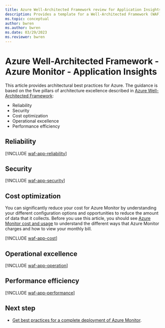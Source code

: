 ```yaml
---
title: Azure Well-Architected Framework review for Application Insights in Azure Monitor
description: Provides a template for a Well-Architected Framework (WAF) article specific to Application Insights in Azure Monitor.
ms.topic: conceptual
author: bwren
ms.author: bwren
ms.date: 03/29/2023
ms.reviewer: bwren
---
```


# Azure Well-Architected Framework - Azure Monitor - Application Insights



This article provides architectural best practices for Azure. The guidance is based on the five pillars of architecture excellence described in [Azure Well-Architected Framework](/azure/architecture/framework/):

- Reliability
- Security
- Cost optimization
- Operational excellence
- Performance efficiency

## Reliability


[!INCLUDE [waf-app-reliability](../includes/waf-app-reliability.md)]


## Security


[!INCLUDE [waf-app-security](../includes/waf-app-security.md)]


## Cost optimization
You can significantly reduce your cost for Azure Monitor by understanding your different configuration options and opportunities to reduce the amount of data that it collects. Before you use this article, you should see [Azure Monitor cost and usage](usage-estimated-costs.md) to understand the different ways that Azure Monitor charges and how to view your monthly bill.

[!INCLUDE [waf-app-cost](../includes/waf-app-cost.md)]


## Operational excellence


[!INCLUDE [waf-app-operation](../includes/waf-app-operation.md)]


## Performance efficiency


[!INCLUDE [waf-app-performance](../includes/waf-app-performance.md)]

## Next step

- [Get best practices for a complete deployment of Azure Monitor](best-practices.md).
